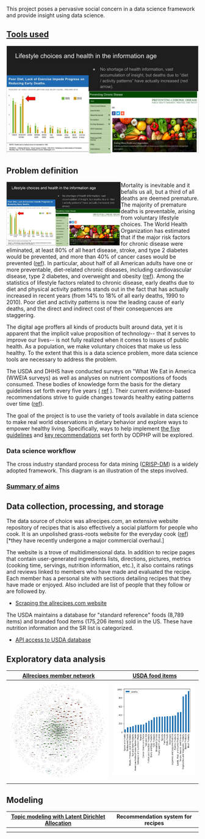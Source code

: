 
This project poses a pervasive social concern in a data science framework and provide insight using data science.

## [Tools used](https://github.com/q0j0p/food/wiki/Tools-used)


 ![](./resources/Screen%20Shot%202017-06-23%20at%205.14.46%20PM.png)

## Problem definition
 <img align="left" src="https://github.com/q0j0p/food/blob/master/docs/resources/Screen%20Shot%202017-06-23%20at%205.14.46%20PM.png" width="300"> Mortality is inevitable and it befalls us all, but a third of all deaths are deemed premature.  The majority of premature deaths is preventable, arising from voluntary lifestyle choices.  The World Health Organization has estimated that if the major risk factors for chronic disease were eliminated, at least 80% of all heart disease, stroke, and type 2 diabetes would be prevented, and more than 40% of cancer cases would be prevented ([ref](http://www.who.int/chp/chronic_disease_report/full_report.pdf)).  In particular, about half of all American adults have one or more preventable, diet-related chronic diseases, including cardiovascular disease, type 2 diabetes, and overweight and obesity ([ref](https://health.gov/dietaryguidelines/2015/guidelines/executive-summary)). Among the statistics of lifestyle factors related to chronic disease, early deaths due to diet and physical activity patterns stands out in the fact that has actually increased in recent years (from 14% to 18% of all early deaths, 1990 to 2010). Poor diet and activity patterns is now the leading cause of early deaths, and the direct and indirect cost of their consequences are staggering.  

The digital age proffers all kinds of products built around data, yet it is apparent that the implicit value proposition of technology-- that it serves to improve our lives-- is not fully realized when it comes to issues of public health.  As a population, we make voluntary choices that make us less healthy.  To the extent that this is a data science problem, more data science tools are necessary to address the problem.  

The USDA and DHHS have conducted surveys on "What We Eat in America (WWEIA surveys) as well as analyses on nutrient compositions of foods consumed.  These bodies of knowledge form the basis for the dietary guidelines set forth every five years ( [ref](https://health.gov/dietaryguidelines/2015/guidelines/executive-summary/) ).  Their current evidence-based recommendations strive to guide changes towards healthy eating patterns over time ([ref](https://health.gov/dietaryguidelines/2015/guidelines/executive-summary/#figure-es-1-2015-2020-dietary-guidelines-for-americans-at-a-glan)).  

The goal of the project is to use the variety of tools available in data science to make real world observations in dietary behavior and explore ways to empower healthy living.  Specifically, ways to help implement [the five guidelines](https://health.gov/dietaryguidelines/2015/guidelines/executive-summary/#the-guidelines) and [key recommendations](https://health.gov/dietaryguidelines/2015/guidelines/executive-summary/#key-recommendations) set forth by ODPHP will be explored.  

### Data science workflow
The cross industry standard process for data mining ([CRISP-DM](https://en.wikipedia.org/wiki/Cross_Industry_Standard_Process_for_Data_Mining)) is a widely adopted framework.  This diagram is an illustration of the steps involved.  


### [Summary of aims](https://github.com/q0j0p/food/wiki/Assessing-the-dietary-guidelines-%5Bbusiness-understanding%5D)


## Data collection, processing, and storage

The data source of choice was allrecipes.com, an extensive website repository of recipes that is also effectively a social platform for people who cook.  It is an unpolished grass-roots website for the everyday cook ([ref](http://www.slate.com/articles/life/food/2016/05/allrecipes_reveals_the_enormous_gap_between_foodie_culture_and_what_americans.html)) [\*they have recently undergone a major commercial overhaul.]  

The website is a trove of multidimensional data.  In addition to recipe pages that contain user-generated ingredients lists, directions, pictures, metrics (cooking time, servings, nutrition information, etc.), it also contains ratings and reviews linked to members who have made and evaluated the recipe.  Each member has a personal site with sections detailing recipes that they have made or enjoyed.  Also included are list of people that they follow or are followed by.  

- [Scraping the allrecipes.com website](https://github.com/q0j0p/food/wiki/Scraping-the-allrecipes.com-website)

The USDA maintains a database for "standard reference" foods (8,789 items) and branded food items (175,206 items) sold in the US.  These have nutrition information and the SR list is categorized.  

- [API access to USDA database](https://github.com/q0j0p/food/wiki/The-USDA-food-items-database)


## Exploratory data analysis

| [Allrecipes member network](https://github.com/q0j0p/food/wiki/Graph-analysis-of-allrecipes.com-member-subset) | [ USDA food items](https://github.com/q0j0p/food/wiki/EDA-of-USDA-food-items-database) |   
|---|---|
|<img src="https://github.com/q0j0p/food/blob/master/docs/resources/graph1.png" width="350">| <img src = "https://github.com/q0j0p/food/blob/master/docs/resources/food_items1.png" width ="300">|
|  |  |  

## Modeling

| [Topic modeling with Latent Dirichlet Allocation](https://github.com/q0j0p/food/wiki/Topic-modeling-with-LDA) | Recommendation system for recipes |   
|---|---|
|| |
|  |  |  
